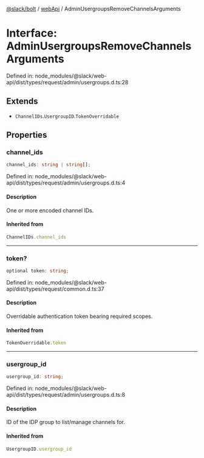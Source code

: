 [@slack/bolt](../../../../index.md) / [webApi](../index.md) / AdminUsergroupsRemoveChannelsArguments

# Interface: AdminUsergroupsRemoveChannelsArguments

Defined in: node\_modules/@slack/web-api/dist/types/request/admin/usergroups.d.ts:28

## Extends

- `ChannelIDs`.`UsergroupID`.`TokenOverridable`

## Properties

### channel\_ids

```ts
channel_ids: string | string[];
```

Defined in: node\_modules/@slack/web-api/dist/types/request/admin/usergroups.d.ts:4

#### Description

One or more encoded channel IDs.

#### Inherited from

```ts
ChannelIDs.channel_ids
```

***

### token?

```ts
optional token: string;
```

Defined in: node\_modules/@slack/web-api/dist/types/request/common.d.ts:37

#### Description

Overridable authentication token bearing required scopes.

#### Inherited from

```ts
TokenOverridable.token
```

***

### usergroup\_id

```ts
usergroup_id: string;
```

Defined in: node\_modules/@slack/web-api/dist/types/request/admin/usergroups.d.ts:8

#### Description

ID of the IDP group to list/manage channels for.

#### Inherited from

```ts
UsergroupID.usergroup_id
```
